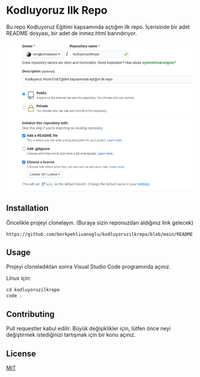 # Kodluyoruz Ilk Repo
Bu repo Kodluyoruz Eğitimi kapsamında açtığım ilk repo. İçerisinde bir adet README dosyası, bir adet de inmez.html barındırıyor.

![alt text](github.png)

## Installation

Öncelikle projeyi clonelayın. (Buraya sizin reponuzdan aldığınız link gelecek)

```
https://github.com/berkpehlivanoglu/kodluyoruzilkrepo/blob/main/README.md#kodluyoruzilkrepo)
```

## Usage

Projeyi cloneladıktan sonra Visual Studio Code programında açınız.

Linux için:

```
cd kodluyoruzilkrepo
code .
```

## Contributing

Pull requestler kabul edilir. Büyük değişiklikler için, lütfen önce neyi değiştirmek istediğinizi tartışmak için bir konu açınız.

## License

[MIT](https://choosealicense.com/licenses/mit/)

